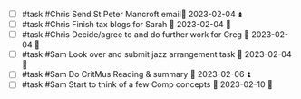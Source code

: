 - [ ] #task #Chris Send St Peter Mancroft email📅 2023-02-04 ⏫ 
- [ ] #task #Chris Finish tax blogs for Sarah 📅 2023-02-04 🔼 
- [ ] #task #Chris Decide/agree to and do further work for Greg 📅 2023-02-04 🔼 
- [ ] #task #Sam Look over and submit jazz arrangement task 📅 2023-02-04 🔼 
- [ ] #task #Sam Do CritMus Reading & summary 📅 2023-02-06 ⏫ 
- [ ] #task #Sam Start to think of a few Comp concepts 📅 2023-02-10 🛫 
